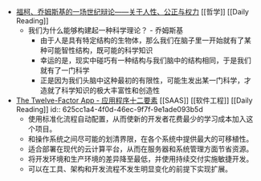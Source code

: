 - [福柯、乔姆斯基的一场世纪辩论——关于人性、公正与权力](https://www.youtube.com/watch?v=tDTUYaNB07U) [[哲学]] [[Daily Reading]]
	- 我们为什么能够构建起一种科学理论？ -  乔姆斯基
		- 由于人是具有特定结构的生物体，那么我们在脑子里一开始就有了某种可能智性结构，既可能的科学知识
		- 幸运的是，现实中碰巧有一种结构与我们脑中的结构相同，于是我们就有了一门科学
		- 正是因为我们头脑中这种最初的有限性，可能生发出某一门科学，才造就了科学知识的极大丰富性和创造性
- [The Twelve-Factor App - 应用程序十二要素](https://12factor.net/zh_cn/) [[SAAS]] [[软件工程]] [[Daily Reading]]
  id:: 625cc1a4-4f0d-46ec-9f7f-9e1ade093b5d
	- 使用标准化流程自动配置，从而使新的开发者花费最少的学习成本加入这个项目。
	- 和操作系统之间尽可能的划清界限，在各个系统中提供最大的可移植性。
	- 适合部署在现代的云计算平台，从而在服务器和系统管理方面节省资源。
	- 将开发环境和生产环境的差异降至最低，并使用持续交付实施敏捷开发。
	- 可以在工具、架构和开发流程不发生明显变化的前提下实现扩展。